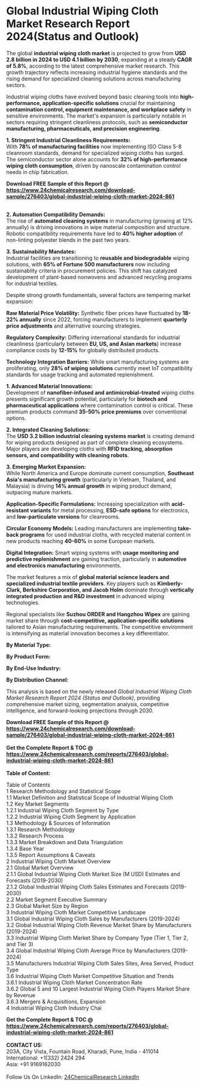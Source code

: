 <h1>Global Industrial Wiping Cloth Market Research Report 2024(Status and Outlook)</h1><p>The global <strong>industrial wiping cloth market</strong> is projected to grow from <strong>USD 2.8 billion in 2024 to USD 4.1 billion by 2030</strong>, expanding at a steady <strong>CAGR of 5.8%</strong>, according to the latest comprehensive market research. This growth trajectory reflects increasing industrial hygiene standards and the rising demand for specialized cleaning solutions across manufacturing sectors.</p><p>Industrial wiping cloths have evolved beyond basic cleaning tools into <strong>high-performance, application-specific solutions</strong> crucial for maintaining <strong>contamination control, equipment maintenance, and workplace safety</strong> in sensitive environments. The market's expansion is particularly notable in sectors requiring stringent cleanliness protocols, such as <strong>semiconductor manufacturing, pharmaceuticals, and precision engineering</strong>.</p><p><strong>1. Stringent Industrial Cleanliness Requirements:</strong><br>
With <strong>78% of manufacturing facilities</strong> now implementing ISO Class 5-8 cleanroom standards, demand for specialized wiping cloths has surged. The semiconductor sector alone accounts for <strong>32% of high-performance wiping cloth consumption</strong>, driven by nanoscale contamination control needs in chip fabrication.</p><div><b>Download FREE Sample of this Report @ 
            <a href="https://www.24chemicalresearch.com/download-sample/276403/global-industrial-wiping-cloth-market-2024-861">
            https://www.24chemicalresearch.com/download-sample/276403/global-industrial-wiping-cloth-market-2024-861</a></b></div><br><p><strong>2. Automation Compatibility Demands:</strong><br>
The rise of <strong>automated cleaning systems</strong> in manufacturing (growing at 12% annually) is driving innovations in wipe material composition and structure. Robotic compatibility requirements have led to <strong>40% higher adoption</strong> of non-linting polyester blends in the past two years.</p><p><strong>3. Sustainability Mandates:</strong><br>
Industrial facilities are transitioning to <strong>reusable and biodegradable</strong> wiping solutions, with <strong>65% of Fortune 500 manufacturers</strong> now including sustainablity criteria in procurement policies. This shift has catalyzed development of plant-based nonwovens and advanced recycling programs for industrial textiles.</p><p>Despite strong growth fundamentals, several factors are tempering market expansion:</p><p><strong>Raw Material Price Volatility:</strong> Synthetic fiber prices have fluctuated by <strong>18-22% annually</strong> since 2022, forcing manufacturers to implement <strong>quarterly price adjustments</strong> and alternative sourcing strategies.</p><p><strong>Regulatory Complexity:</strong> Differing international standards for industrial cleanliness (particularly between <strong>EU, US, and Asian markets</strong>) increase compliance costs by <strong>12-15%</strong> for globally distributed products.</p><p><strong>Technology Integration Barriers:</strong> While smart manufacturing systems are proliferating, only <strong>28% of wiping solutions</strong> currently meet IoT compatibility standards for usage tracking and automated replenishment.</p><p><strong>1. Advanced Material Innovations:</strong><br>
Development of <strong>nanofiber-infused and antimicrobial-treated</strong> wiping cloths presents significant growth potential, particularly for <strong>biotech and pharmaceutical applications</strong> where contamination control is critical. These premium products command <strong>35-50% price premiums</strong> over conventional options.</p><p><strong>2. Integrated Cleaning Solutions:</strong><br>
The <strong>USD 3.2 billion industrial cleaning systems market</strong> is creating demand for wiping products designed as part of complete cleaning ecosystems. Major players are developing cloths with <strong>RFID tracking, absorption sensors, and compatibility with cleaning robots</strong>.</p><p><strong>3. Emerging Market Expansion:</strong><br>
While North America and Europe dominate current consumption, <strong>Southeast Asia's manufacturing growth</strong> (particularly in Vietnam, Thailand, and Malaysia) is driving <strong>14% annual growth</strong> in wiping product demand, outpacing mature markets.</p><p><strong>Application-Specific Formulations:</strong> Increasing specialization with <strong>acid-resistant variants</strong> for metal processing, <strong>ESD-safe options</strong> for electronics, and <strong>low-particulate versions</strong> for cleanrooms.</p><p><strong>Circular Economy Models:</strong> Leading manufacturers are implementing <strong>take-back programs</strong> for used industrial cloths, with recycled material content in new products reaching <strong>40-60%</strong> in some European markets.</p><p><strong>Digital Integration:</strong> Smart wiping systems with <strong>usage monitoring and predictive replenishment</strong> are gaining traction, particularly in <strong>automotive and electronics manufacturing</strong> environments.</p><p>The market features a mix of <strong>global material science leaders and specialized industrial textile providers</strong>. Key players such as <strong>Kimberly-Clark, Berkshire Corporation, and Jacob Holm</strong> dominate through <strong>vertically integrated production and R&amp;D investment</strong> in advanced wiping technologies.</p><p>Regional specialists like <strong>Suzhou ORDER and Hangzhou Wipex</strong> are gaining market share through <strong>cost-competitive, application-specific solutions</strong> tailored to Asian manufacturing requirements. The competitive environment is intensifying as material innovation becomes a key differentiator.</p><p><strong>By Material Type:</strong></p><p><strong>By Product Form:</strong></p><p><strong>By End-Use Industry:</strong></p><p><strong>By Distribution Channel:</strong></p><p>This analysis is based on the newly released <em>Global Industrial Wiping Cloth Market Research Report 2024 (Status and Outlook)</em>, providing comprehensive market sizing, segmentation analysis, competitive intelligence, and forward-looking projections through 2030.</p><div><b>Download FREE Sample of this Report @ 
            <a href="https://www.24chemicalresearch.com/download-sample/276403/global-industrial-wiping-cloth-market-2024-861">
            https://www.24chemicalresearch.com/download-sample/276403/global-industrial-wiping-cloth-market-2024-861</a></b></div><br><div><b>Get the Complete Report & TOC @ 
            <a href="https://www.24chemicalresearch.com/reports/276403/global-industrial-wiping-cloth-market-2024-861">
            https://www.24chemicalresearch.com/reports/276403/global-industrial-wiping-cloth-market-2024-861</a></b></div><br>
            <b>Table of Content:</b><p>Table of Contents<br />
1 Research Methodology and Statistical Scope<br />
1.1 Market Definition and Statistical Scope of Industrial Wiping Cloth<br />
1.2 Key Market Segments<br />
1.2.1 Industrial Wiping Cloth Segment by Type<br />
1.2.2 Industrial Wiping Cloth Segment by Application<br />
1.3 Methodology & Sources of Information<br />
1.3.1 Research Methodology<br />
1.3.2 Research Process<br />
1.3.3 Market Breakdown and Data Triangulation<br />
1.3.4 Base Year<br />
1.3.5 Report Assumptions & Caveats<br />
2 Industrial Wiping Cloth Market Overview<br />
2.1 Global Market Overview<br />
2.1.1 Global Industrial Wiping Cloth Market Size (M USD) Estimates and Forecasts (2019-2030)<br />
2.1.2 Global Industrial Wiping Cloth Sales Estimates and Forecasts (2019-2030)<br />
2.2 Market Segment Executive Summary<br />
2.3 Global Market Size by Region<br />
3 Industrial Wiping Cloth Market Competitive Landscape<br />
3.1 Global Industrial Wiping Cloth Sales by Manufacturers (2019-2024)<br />
3.2 Global Industrial Wiping Cloth Revenue Market Share by Manufacturers (2019-2024)<br />
3.3 Industrial Wiping Cloth Market Share by Company Type (Tier 1, Tier 2, and Tier 3)<br />
3.4 Global Industrial Wiping Cloth Average Price by Manufacturers (2019-2024)<br />
3.5 Manufacturers Industrial Wiping Cloth Sales Sites, Area Served, Product Type<br />
3.6 Industrial Wiping Cloth Market Competitive Situation and Trends<br />
3.6.1 Industrial Wiping Cloth Market Concentration Rate<br />
3.6.2 Global 5 and 10 Largest Industrial Wiping Cloth Players Market Share by Revenue<br />
3.6.3 Mergers & Acquisitions, Expansion<br />
4 Industrial Wiping Cloth Industry Chai</p><div><b>Get the Complete Report & TOC @ 
            <a href="https://www.24chemicalresearch.com/reports/276403/global-industrial-wiping-cloth-market-2024-861">
            https://www.24chemicalresearch.com/reports/276403/global-industrial-wiping-cloth-market-2024-861</a></b></div><br><b>CONTACT US:</b><br>
            203A, City Vista, Fountain Road, Kharadi, Pune, India - 411014<br>
            International: +1(332) 2424 294<br>
            Asia: +91 9169162030 <br><br>
            Follow Us On LinkedIn: <a href="https://www.linkedin.com/company/24chemicalresearch/">24ChemicalResearch LinkedIn</a>